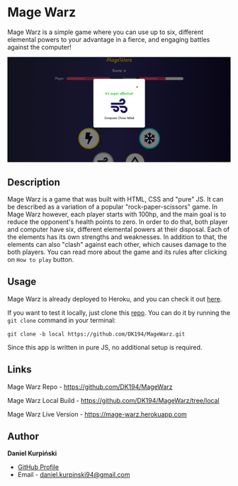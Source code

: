 # Mage Warz

Mage Warz is a simple game where you can use up to six, different elemental powers to your advantage in a fierce, and engaging battles against the computer!

![screenshot](https://github.com/DK194/MageWarz/blob/local/uploads/magewarz.png)

## Description

Mage Warz is a game that was built with HTML, CSS and "pure" JS. It can be described as a variation of a popular "rock-paper-scissors" game. In Mage Warz however, each player starts with 100hp, and the main goal is to reduce the opponent's health points to zero. In order to do that, both player and computer have six, different elemental powers at their disposal. Each of the elements has its own strengths and weaknesses. In addition to that, the elements can also "clash" against each other, which causes damage to the both players. You can read more about the game and its rules after clicking on ```How to play``` button.

## Usage

Mage Warz is already deployed to Heroku, and you can check it out [here](https://mage-warz.herokuapp.com).

If you want to test it locally, just clone this [repo](https://github.com/DK194/MageWarz/tree/local). You can do it by running the ```git clone``` command in your terminal:  

```
git clone -b local https://github.com/DK194/MageWarz.git
```

Since this app is written in pure JS, no additional setup is required. 

## Links

Mage Warz Repo - https://github.com/DK194/MageWarz

Mage Warz Local Build - https://github.com/DK194/MageWarz/tree/local

Mage Warz Live Version - https://mage-warz.herokuapp.com

## Author

**Daniel Kurpiński**

- [GitHub Profile](https://github.com/DK194)
- Email - daniel.kurpinski94@gmail.com
